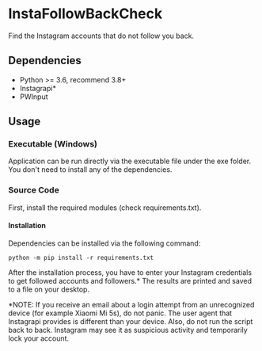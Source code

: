# InstaFollowBackCheck
Find the Instagram accounts that do not follow you back.

## Dependencies
* Python >= 3.6, recommend 3.8+
* Instagrapi*
* PWInput

## Usage

### Executable (Windows)
Application can be run directly via the executable file under the exe folder. You don't need to install any of the dependencies.

### Source Code
First, install the required modules (check requirements.txt).

#### Installation
Dependencies can be installed via the following command:
```
python -m pip install -r requirements.txt
```

After the installation process, you have to enter your Instagram credentials to get followed accounts and followers.* The results are printed and saved to a file on your desktop.

*NOTE: If you receive an email about a login attempt from an unrecognized device (for example Xiaomi Mi 5s), do not panic. The user agent that Instagrapi provides is different than your device. Also, do not run the script back to back. Instagram may see it as suspicious activity and temporarily lock your account.
